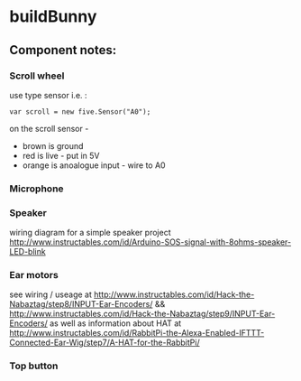 # buildBunny

## Component notes:

### Scroll wheel

use type sensor i.e. :

```shell
var scroll = new five.Sensor("A0");
```
on the scroll sensor -
  * brown is ground
  * red is live - put in 5V
  * orange is anoalogue input - wire to A0

### Microphone


### Speaker

wiring diagram for a simple speaker project
http://www.instructables.com/id/Arduino-SOS-signal-with-8ohms-speaker-LED-blink


### Ear motors
see wiring / useage at http://www.instructables.com/id/Hack-the-Nabaztag/step8/INPUT-Ear-Encoders/
    && http://www.instructables.com/id/Hack-the-Nabaztag/step9/INPUT-Ear-Encoders/
as well as information about HAT at
    http://www.instructables.com/id/RabbitPi-the-Alexa-Enabled-IFTTT-Connected-Ear-Wig/step7/A-HAT-for-the-RabbitPi/

### Top button


